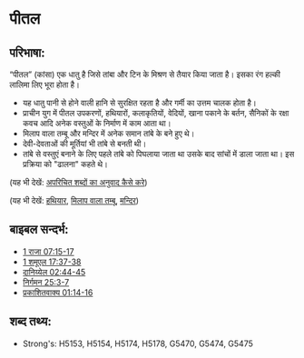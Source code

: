 # पीतल #

## परिभाषा: ##

“पीतल” (कांसा) एक धातु है जिसे तांबा और टिन के मिश्रण से तैयार किया जाता है। इसका रंग हल्की लालिमा लिए भूरा होता है।

* यह धातु पानी से होने वाली हानि से सुरक्षित रहता है और गर्मी का उत्तम चालक होता है।
* प्राचीन युग में पीतल उपकरणों, हथियारों, कलाकृतियों, वेदियों, खाना पकाने के बर्तन, सैनिकों के रक्षा कवच आदि अनेक वस्तुओं के निर्माण में काम आता था।
* मिलाप वाला तम्बू और मन्दिर में अनेक समान तांबे के बने हुए थे।
* देवी-देवताओं की मूर्तियां भी तांबे से बनती थी।
* तांबे से वस्तुएं बनाने के लिए पहले तांबे को पिघलाया जाता था उसके बाद सांचों में डाला जाता था। इस प्रक्रिया को "ढालना" कहते थे।

(यह भी देखें: [अपरिचित शब्दों का अनुवाद कैसे करे](rc://hi/ta/man/translate/translate-unknown))

(यह भी देखें: [हथियार](../other/armor.md), [मिलाप वाला तम्बू](../kt/tabernacle.md), [मन्दिर](../kt/temple.md))

## बाइबल सन्दर्भ: ##

* [1 राजा 07:15-17](rc://hi/tn/help/1ki/07/15)
* [1 शमूएल 17:37-38](rc://hi/tn/help/1sa/17/37)
* [दानिय्येल 02:44-45](rc://hi/tn/help/dan/02/44)
* [निर्गमन 25:3-7](rc://hi/tn/help/exo/25/03)
* [प्रकाशितवाक्य 01:14-16](rc://hi/tn/help/rev/01/14)

## शब्द तथ्य: ##

* Strong's: H5153, H5154, H5174, H5178, G5470, G5474, G5475
